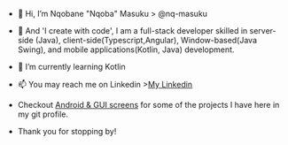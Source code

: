 - 👋 Hi, I’m Nqobane "Nqoba" Masuku > @nq-masuku
- 👀 And 'I create with code', I am a full-stack developer skilled in server-side (Java), client-side(Typescript,Angular), Window-based(Java Swing), and mobile
  applications(Kotlin, Java) development.
- 🌱 I’m currently learning Kotlin
- 📫 You may reach me on Linkedin ><a href="https://www.linkedin.com/in/masuku">My Linkedin</a>
- Checkout <a href="https://github.com/nq-masuku/projects-overview">Android & GUI screens</a> for some of the projects I have here in my git profile.

- Thank you for stopping by!

<!---
nq-masuku/nq-masuku is a ✨ special ✨ repository because its `README.md` (this file) appears on your GitHub profile.
You can click the Preview link to take a look at your changes.
--->
